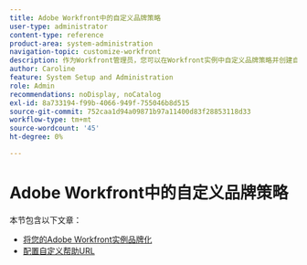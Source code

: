 ```yaml
---
title: Adobe Workfront中的自定义品牌策略
user-type: administrator
content-type: reference
product-area: system-administration
navigation-topic: customize-workfront
description: 作为Workfront管理员，您可以在Workfront实例中自定义品牌策略并创建自定义帮助URL。
author: Caroline
feature: System Setup and Administration
role: Admin
recommendations: noDisplay, noCatalog
exl-id: 8a733194-f99b-4066-949f-755046b8d515
source-git-commit: 752caa1d94a09871b97a11400d83f28853118d33
workflow-type: tm+mt
source-wordcount: '45'
ht-degree: 0%

---
```


# Adobe Workfront中的自定义品牌策略

本节包含以下文章：

* [将您的Adobe Workfront实例品牌化](../../../administration-and-setup/customize-workfront/brand-workfront/brand-your-workfront-instance.md)
* [配置自定义帮助URL](../../../administration-and-setup/customize-workfront/brand-workfront/configure-custom-help-url.md)
